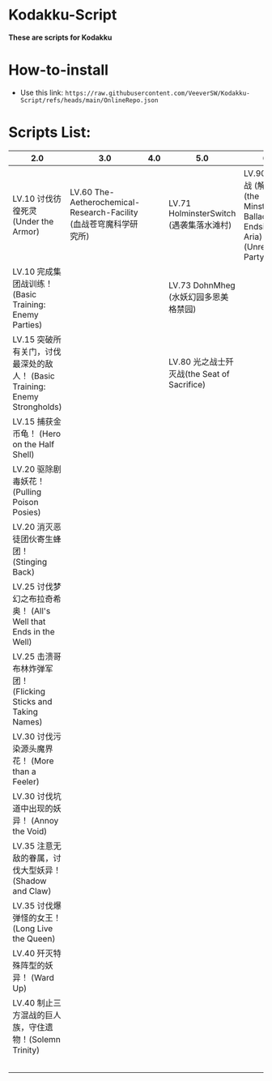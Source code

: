 # Kodakku-Script

**These are scripts for Kodakku**


# How-to-install


- Use this link: `https://raw.githubusercontent.com/VeeverSW/Kodakku-Script/refs/heads/main/OnlineRepo.json`

#

# Scripts List:


| 2.0 | 3.0 | 4.0 | 5.0 | 6.0 | 7.0|
| - | - | - | - | - | - |
| LV.10 讨伐彷徨死灵(Under the Armor)  | LV.60 The-Aetherochemical-Research-Facility (血战苍穹魔科学研究所)  |   | LV.71 HolminsterSwitch (遇袭集落水滩村) | LV.90 终极之战 (解限用) (the Minstrel's Ballad: Endsinger's Aria) (Unrestricted Party Only )| LV.100 Yuweyawata Field Station |
| LV.10 完成集团战训练！ (Basic Training: Enemy Parties)  |   |   | LV.73 DohnMheg (水妖幻园多恩美格禁园)  |   | LV.99 佐拉加歼灭战 (Everkeep) |
| LV.15 突破所有关门，讨伐最深处的敌人！ (Basic Training: Enemy Strongholds)  |   |   | LV.80 光之战士歼灭战(the Seat of Sacrifice)  |   |  |
| LV.15 捕获金币龟！ (Hero on the Half Shell)  |   |   |   |   |  |
| LV.20 驱除剧毒妖花！ (Pulling Poison Posies)  |   |   |   |   |  |
| LV.20 消灭恶徒团伙寄生蜂团！ (Stinging Back)  |   |   |   |   |  |
| LV.25 讨伐梦幻之布拉奇希奥！ (All's Well that Ends in the Well)  |   |   |   |   |  |
| LV.25 击溃哥布林炸弹军团！ (Flicking Sticks and Taking Names)  |   |   |   |   |  |
| LV.30 讨伐污染源头魔界花！ (More than a Feeler)  |   |   |   |   |  |
| LV.30 讨伐坑道中出现的妖异！ (Annoy the Void)  |   |   |   |   |  |
| LV.35 注意无敌的眷属，讨伐大型妖异！ (Shadow and Claw)  |   |   |   |   |  |
| LV.35 讨伐爆弹怪的女王！ (Long Live the Queen)  |   |   |   |   |  |
| LV.40 歼灭特殊阵型的妖异！ (Ward Up)  |   |   |   |   |  |
| LV.40 制止三方混战的巨人族，守住遗物！(Solemn Trinity)  |   |   |   |   |  |
|   |   |   |   |   |  |
|   |   |   |   |   |  |
|   |   |   |   |   |  |
|   |   |   |   |   |  |
|   |   |   |   |   |  |
